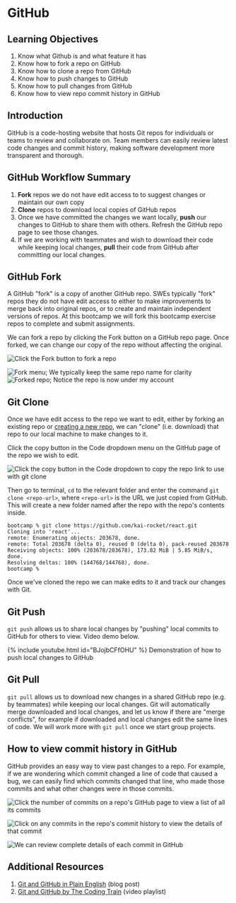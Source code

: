# GitHub

## Learning Objectives

1. Know what Github is and what feature it has
2. Know how to fork a repo on GitHub
3. Know how to clone a repo from GitHub
4. Know how to push changes to GitHub
5. Know how to pull changes from GitHub
6. Know how to view repo commit history in GitHub

## Introduction

GitHub is a code-hosting website that hosts Git repos for individuals or teams to review and collaborate on. Team members can easily review latest code changes and commit history, making software development more transparent and thorough.

## GitHub Workflow Summary

1. **Fork** repos we do not have edit access to to suggest changes or maintain our own copy
2. **Clone** repos to download local copies of GitHub repos
3. Once we have committed the changes we want locally, **push** our changes to GitHub to share them with others. Refresh the GitHub repo page to see those changes.
4. If we are working with teammates and wish to download their code while keeping local changes, **pull** their code from GitHub after committing our local changes.

## GitHub Fork

A GitHub "fork" is a copy of another GitHub repo. SWEs typically "fork" repos they do not have edit access to either to make improvements to merge back into original repos, or to create and maintain independent versions of repos. At this bootcamp we will fork this bootcamp exercise repos to complete and submit assignments.

We can fork a repo by clicking the Fork button on a GitHub repo page. Once forked, we can change our copy of the repo without affecting the original.

![Click the Fork button to fork a repo](<../../.gitbook/assets/0.3 - GitHub - 1) Fork.png>)

![Fork menu; We typically keep the same repo name for clarity](<../../.gitbook/assets/0.3 - GitHub - Fork - 2) Fork menu.png>) ![Forked repo; Notice the repo is now under my account](<../../.gitbook/assets/0.3 - GitHub - Fork - 3) Forked repo.png>)

## Git Clone

Once we have edit access to the repo we want to edit, either by forking an existing repo or <a href="https://docs.github.com/en/get-started/quickstart/create-a-repo" target="_blank">creating a new repo</a>, we can "clone" (i.e. download) that repo to our local machine to make changes to it.

Click the copy button in the Code dropdown menu on the GitHub page of the repo we wish to edit.

![Click the copy button in the Code dropdown to copy the repo link to use with git clone](<../../.gitbook/assets/0.3 - GitHub - Clone.png>)

Then go to terminal, `cd` to the relevant folder and enter the command `git clone <repo-url>`, where `<repo-url>` is the URL we just copied from GitHub. This will create a new folder named after the repo with the repo's contents inside.

```
bootcamp % git clone https://github.com/kai-rocket/react.git
Cloning into 'react'...
remote: Enumerating objects: 203678, done.
remote: Total 203678 (delta 0), reused 0 (delta 0), pack-reused 203678
Receiving objects: 100% (203678/203678), 173.82 MiB | 5.85 MiB/s, done.
Resolving deltas: 100% (144768/144768), done.
bootcamp %
```

Once we've cloned the repo we can make edits to it and track our changes with Git.

## Git Push

`git push` allows us to share local changes by "pushing" local commits to GitHub for others to view. Video demo below.

{% include youtube.html id="BJojbCFfOHU" %}
Demonstration of how to push local changes to GitHub

## Git Pull

`git pull` allows us to download new changes in a shared GitHub repo (e.g. by teammates) while keeping our local changes. Git will automatically merge downloaded and local changes, and let us know if there are "merge conflicts", for example if downloaded and local changes edit the same lines of code. We will work more with `git pull` once we start group projects.

## How to view commit history in GitHub

GitHub provides an easy way to view past changes to a repo. For example, if we are wondering which commit changed a line of code that caused a bug, we can easily find which commits changed that line, who made those commits and what other changes were in those commits.

![Click the number of commits on a repo's GitHub page to view a list of all its commits](<../../.gitbook/assets/0.3 - GitHub - 1) View Commits.png>)

![Click on any commits in the repo's commit history to view the details of that commit](<../../.gitbook/assets/0.3 - GitHub - 2) Commit List.png>)

![We can review complete details of each commit in GitHub](<../../.gitbook/assets/0.3 - GitHub - 3) Commit Contents.png>)

## Additional Resources

1. <a href="https://blog.red-badger.com/2016/11/29/gitgithub-in-plain-english" target="_blank">Git and GitHub in Plain English</a> (blog post)
2. <a href="https://youtube.com/playlist?list=PLRqwX-V7Uu6ZF9C0YMKuns9sLDzK6zoiV" target="_blank">Git and GitHub by The Coding Train</a> (video playlist)
